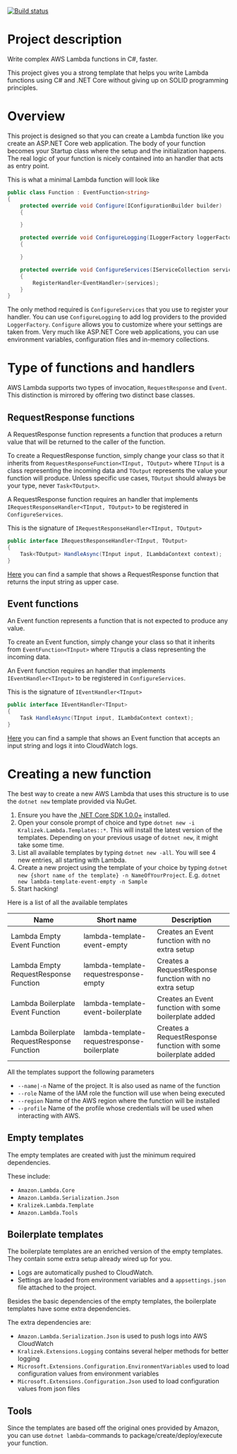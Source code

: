 [![Build status](https://ci.appveyor.com/api/projects/status/9usgike6oa0dg7wt?svg=true)](https://ci.appveyor.com/project/Kralizek/awslambdasharptemplate)

# Project description

Write complex AWS Lambda functions in C#, faster.

This project gives you a strong template that helps you write Lambda functions using C# and .NET Core without giving up on SOLID programming principles.

# Overview

This project is designed so that you can create a Lambda function like you create an ASP.NET Core web application.
The body of your function becomes your Startup class where the setup and the initialization happens.
The real logic of your function is nicely contained into an handler that acts as entry point.

This is what a minimal Lambda function will look like

```csharp
public class Function : EventFunction<string>
{
    protected override void Configure(IConfigurationBuilder builder) 
    {

    }

    protected override void ConfigureLogging(ILoggerFactory loggerFactory, IExecutionEnvironment executionEnvironment) 
    {

    }

    protected override void ConfigureServices(IServiceCollection services)
    {
        RegisterHandler<EventHandler>(services);
    }
}
```

The only method required is `ConfigureServices` that you use to register your handler.
You can use `ConfigureLogging` to add log providers to the provided `LoggerFactory`.
`Configure` allows you to customize where your settings are taken from. Very much like ASP.NET Core web applications, you can use environment variables, configuration files and in-memory collections.

# Type of functions and handlers

AWS Lambda supports two types of invocation, `RequestResponse` and `Event`.
This distinction is mirrored by offering two distinct base classes.

## RequestResponse functions

A RequestResponse function represents a function that produces a return value that will be returned to the caller of the function.

To create a RequestResponse function, simply change your class so that it inherits from `RequestResponseFunction<TInput, TOutput>` where `TInput` is a class representing the incoming data and `TOutput` represents the value your function will produce.
Unless specific use cases, `TOutput` should always be your type, never `Task<TOutput>`.

A RequestResponse function requires an handler that implements `IRequestResponseHandler<TInput, TOutput>` to be registered in `ConfigureServices`.

This is the signature of `IRequestResponseHandler<TInput, TOutput>`
```csharp
public interface IRequestResponseHandler<TInput, TOutput>
{
    Task<TOutput> HandleAsync(TInput input, ILambdaContext context);
}
```

[Here](https://github.com/Kralizek/AWSLambdaSharpTemplate/tree/master/samples/RequestResponseFunction) you can find a sample that shows a RequestResponse function that returns the input string as upper case.

## Event functions

An Event function represents a function that is not expected to produce any value.

To create an Event function, simply change your class so that it inherits from `EventFunction<TInput>` where `TInput`is a class representing the incoming data.

An Event function requires an handler that implements `IEventHandler<TInput>` to be registered in `ConfigureServices`.

This is the signature of `IEventHandler<TInput>`
```csharp
public interface IEventHandler<TInput>
{
    Task HandleAsync(TInput input, ILambdaContext context);
}
```
[Here](https://github.com/Kralizek/AWSLambdaSharpTemplate/tree/master/samples/EventFunction) you can find a sample that shows an Event function that accepts an input string and logs it into CloudWatch logs.

# Creating a new function

The best way to create a new AWS Lambda that uses this structure is to use the `dotnet new` template provided via NuGet.

1. Ensure you have the [.NET Core SDK 1.0.0+](https://www.microsoft.com/net/download/core) installed.
2. Open your console prompt of choice and type `dotnet new -i Kralizek.Lambda.Templates::*`. This will install the latest version of the templates. Depending on your previous usage of `dotnet new`, it might take some time.
3. List all available templates by typing `dotnet new -all`. You will see 4 new entries, all starting with Lambda.
4. Create a new project using the template of your choice by typing `dotnet new {short name of the template} -n NameOfYourProject`. E.g. `dotnet new lambda-template-event-empty -n Sample`
5. Start hacking!

Here is a list of all the available templates

Name|Short name|Description
-----|----------|------------
Lambda Empty Event Function|lambda-template-event-empty|Creates an Event function with no extra setup
Lambda Empty RequestResponse Function|lambda-template-requestresponse-empty|Creates a RequestResponse function with no extra setup
Lambda Boilerplate Event Function|lambda-template-event-boilerplate|Creates an Event function with some boilerplate added
Lambda Boilerplate RequestResponse Function|lambda-template-requestresponse-boilerplate|Creates a RequestResponse function with some boilerplate added

All the templates support the following parameters
* `--name|-n` Name of the project. It is also used as name of the function
* `--role` Name of the IAM role the function will use when being executed
* `--region` Name of the AWS region where the function will be installed
* `--profile` Name of the profile whose credentials will be used when interacting with AWS.

## Empty templates

The empty templates are created with just the minimum required dependencies.

These include:
* `Amazon.Lambda.Core`
* `Amazon.Lambda.Serialization.Json`
* `Kralizek.Lambda.Template`
* `Amazon.Lambda.Tools`

## Boilerplate templates

The boilerplate templates are an enriched version of the empty templates. They contain some extra setup already wired up for you.

* Logs are automatically pushed to CloudWatch.
* Settings are loaded from environment variables and a `appsettings.json` file attached to the project.

Besides the basic dependencies of the empty templates, the boilerplate templates have some extra dependencies.

The extra dependencies are:
* `Amazon.Lambda.Serialization.Json` is used to push logs into AWS CloudWatch
* `Kralizek.Extensions.Logging` contains several helper methods for better logging
* `Microsoft.Extensions.Configuration.EnvironmentVariables` used to load configuration values from environment variables
* `Microsoft.Extensions.Configuration.Json` used to load configuration values from json files

## Tools

Since the templates are based off the original ones provided by Amazon, you can use `dotnet lambda`-commands to package/create/deploy/execute your function.
